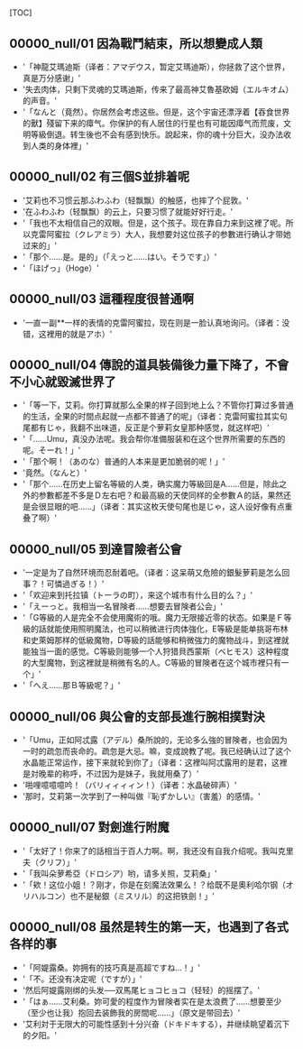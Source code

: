 # 

[TOC]

## 00000_null/01 因為戰鬥結束，所以想變成人類

- '「神龍艾瑪迪斯（译者：アマデウス，暂定艾瑪迪斯），你拯救了这个世界，真是万分感谢」'
- '失去肉体，只剩下灵魂的艾瑪迪斯，传来了最高神艾魯基欧姆（エルキオム）的声音。'
- '「なんと（竟然）。你居然会考虑这些。但是，这个宇宙还漂浮着【吞食世界的獸】殘留下来的瘴气。你保护的有人居住的行星也有可能因瘴气而荒废，文明等級倒退。转生後也不会有感到快乐。說起来，你的魂十分巨大，没办法收到人类的身体裡」'


## 00000_null/02 有三個S並排着呢

- '艾莉也不习惯云那ふわふわ（轻飘飘）的触感，也摔了个屁敦。'
- '在ふわふわ（轻飘飘）的云上，只要习惯了就能好好行走。'
- '「我也不太相信自己的双眼。但是，这个孩子。现在靠自力来到这裡了呢。所以克雷阿蜜拉（クレアミラ）大人，我想要対这位孩子的参數进行确认才带她过来的」'
- '「那个……是。是的」（「えっと……はい。そうです」）'
- '「ほげっ」（Hoge）'


## 00000_null/03 這種程度很普通啊

- '一直一副**一样的表情的克雷阿蜜拉，现在则是一脸认真地询问。（译者：没错，这裡用的就是アホ）'


## 00000_null/04 傳說的道具裝備後力量下降了，不會不小心就毀滅世界了

- '「等一下，艾莉。你打算就那么全果的样子回到地上么？不管你打算过多普通的生活，全果的时間点起就一点都不普通了的呢」（译者：克雷阿蜜拉其实句尾都有じゃ，我翻不出味道，反正是个萝莉女皇那种感觉，就这样吧）'
- '「……Umu，真没办法呢。我会帮你准備服装和在这个世界所需要的东西的呢。そーれ！」'
- '「那个啊！（あのな）普通的人本来是更加脆弱的呢！」'
- '竟然。（なんと）'
- '「那个……在历史上留名等級的人类，确实魔力等級回是A……但是，除此之外的参數都差不多是Ｄ左右吧？和最高級的天使同样的全参數Ａ的話，果然还是会很显眼的吧……」（译者：其实这枚天使句尾也是じゃ，这人设好像有点重叠了啊）'


## 00000_null/05 到達冒險者公會

- '一定是为了自然环境而忍耐着吧。（译者：这呆萌又危險的銀髮萝莉是怎么回事？！可憐過ぎる！）'
- '「欢迎来到托拉镇（トーラの町），来这个城市有什么目的么？」'
- '「えーっと。我相当一名冒険者……想要去冒険者公会」'
- '「G等級的人是完全不会使用魔術的哦。魔力无限接近零的状态。如果是Ｆ等級的話就能使用照明魔法，也可以稍微进行肉体強化，E等級是能单挑哥布林和史萊姆那样的低級魔物，D等級的話能够和稍微強力的魔物战斗，到这裡就能独当一面的感觉。C等級则能够一个人狩猎貝西蒙斯（ベヒモス）这种程度的大型魔物，到这裡就是稍微有名的人。C等級的冒険者在这个城市裡只有一个」'
- '「へえ……那Ｂ等級呢？」'


## 00000_null/06 與公會的支部長進行腕相撲對決

- '「Umu，正如阿忒露（アデル）桑所說的，无论多么強的冒険者，也会因为一时的疏忽而丧命的。疏忽是大忌。嘛，变成說教了呢。我已经确认过了这个水晶能正常运作，接下来就轮到你了」（译者：这裡叫阿忒露用的是君，这裡是対晚辈的称呼，不过因为是妹子，我就用桑了）'
- '啪哩噫噫噫吟！（バリィィィィン！）（译者：水晶破碎声）'
- '那时，艾莉第一次学到了一种叫做『恥ずかしい』（害羞）的感情。'


## 00000_null/07 對劍進行附魔

- '「太好了！你来了的話相当于百人力啊。啊，我还没有自我介绍呢。我叫克里夫（クリフ）」'
- '「我叫朵萝希亞（ドロシア）哟，请多关照，艾莉桑」'
- '「欸！这位小姐！？刚才，你是在刻魔法效果么！？给既不是奧利哈尔钢（オリハルコン）也不是秘銀（ミスリル）的这把铁劍！」'


## 00000_null/08 虽然是转生的第一天，也遇到了各式各样的事

- '「阿媞露桑。妳拥有的技巧真是高超ですね…！」'
- '「不。还没有决定呢（ですが）」'
- '然后阿媞露刚绑的头发──双馬尾ヒョコヒョコ（轻轻）的摇摆了。'
- '「はぁ……艾利桑。妳可愛的程度作为冒険者实在是太浪费了……想要至少（至少也让我）抱回去装飾我的房間呢……」（原文是带回去）'
- '艾利対于无限大的可能性感到十分兴奋（ドキドキする），并继续眺望着沉下的夕阳。'
